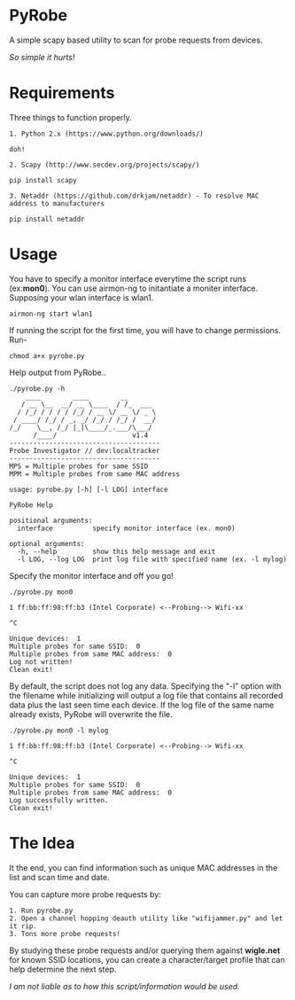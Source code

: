 # PyRobe

A simple scapy based utility to scan for probe requests from devices.

_So simple it hurts!_

# Requirements

Three things to function properly.

	1. Python 2.x (https://www.python.org/downloads/)

```
doh!
```
	2. Scapy (http://www.secdev.org/projects/scapy/)

```
pip install scapy
``` 
	3. Netaddr (https://github.com/drkjam/netaddr) - To resolve MAC address to manufacturers
```
pip install netaddr
```
 
# Usage

You have to specify a monitor interface everytime the script runs (ex:**mon0**). You can use airmon-ng to initantiate a moniter interface. Supposing your wlan interface is wlan1.

```
airmon-ng start wlan1
```
If running the script for the first time, you will have to change permissions. Run-

```
chmod a+x pyrobe.py
```
Help output from PyRobe..

```
./pyrobe.py -h
    ____        ____        __        
   / __ \__  __/ __ \____  / /_  ___  
  / /_/ / / / / /_/ / __ \/ __ \/ _ \ 
 / ____/ /_/ / _, _/ /_/ / /_/ /  __/ 
/_/    \__, /_/ |_|\____/_.___/\___/  
      /____/                   v1.4
--------------------------------------
Probe Investigator // dev:localtracker
--------------------------------------
MPS = Multiple probes for same SSID
MPM = Multiple probes from same MAC address

usage: pyrobe.py [-h] [-l LOG] interface

PyRobe Help

positional arguments:
  interface          specify monitor interface (ex. mon0)

optional arguments:
  -h, --help         show this help message and exit
  -l LOG, --log LOG  print log file with specified name (ex. -l mylog)
```
Specify the monitor interface and off you go!

```
./pyrobe.py mon0

1 ff:bb:ff:98:ff:b3 (Intel Corporate) <--Probing--> Wifi-xx

^C

Unique devices:  1
Multiple probes for same SSID:  0
Multiple probes from same MAC address:  0
Log not written!
Clean exit!
```
By default, the script does not log any data. Specifying the "-l" option with the filename while initializing will output a log file that contains all recorded data plus the last seen time each device. If the log file of the same name already exists, PyRobe will overwrite the file.

```
./pyrobe.py mon0 -l mylog

1 ff:bb:ff:98:ff:b3 (Intel Corporate) <--Probing--> Wifi-xx

^C

Unique devices:  1
Multiple probes for same SSID:  0
Multiple probes from same MAC address:  0
Log successfully written.
Clean exit!
```

# The Idea

It the end, you can find information such as unique MAC addresses in the list and scan time and date.

You can capture more probe requests by:

	1. Run pyrobe.py
	2. Open a channel hopping deauth utility like "wifijammer.py" and let it rip.
	3. Tons more probe requests!

By studying these probe requests and/or querying them against **wigle.net** for known SSID locations, you can create a character/target profile that can help determine the next step.

_I am not liable as to how this script/information would be used._